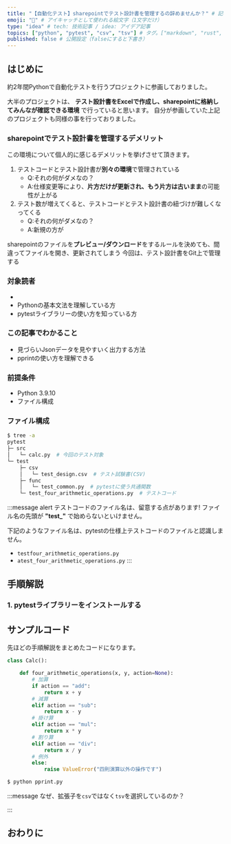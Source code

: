 ```yaml
---
title: "【自動化テスト】sharepointでテスト設計書を管理するの辞めませんか？" # 記事のタイトル
emoji: "🧪" # アイキャッチとして使われる絵文字（1文字だけ）
type: "idea" # tech: 技術記事 / idea: アイデア記事
topics: ["python", "pytest", "csv", "tsv"] # タグ。["markdown", "rust", "aws"]のように指定する
published: false # 公開設定（falseにすると下書き）
---
```

## はじめに
約2年間Pythonで自動化テストを行うプロジェクトに参画しておりました。

大半のプロジェクトは、
**テスト設計書をExcelで作成し、sharepointに格納してみんなが確認できる環境**
で行っていると思います。
自分が参画していた上記のプロジェクトも同様の事を行っておりました。

### sharepointでテスト設計書を管理するデメリット
この環境について個人的に感じるデメリットを挙げさせて頂きます。
1. テストコードとテスト設計書が**別々の環境**で管理されている
    - Q:それの何がダメなの？
    - A:仕様変更等により、**片方だけが更新され、もう片方は古いまま**の可能性が上がる
2. テスト数が増えてくると、テストコードとテスト設計書の紐づけが難しくなってくる
    - Q:それの何がダメなの？
    - A:新規の方が

sharepointのファイルを**プレビュー/ダウンロード**をするルールを決めても、間違ってファイルを開き、更新されてしまう
今回は、テスト設計書をGit上で管理する


### 対象読者
- 
- Pythonの基本文法を理解している方
- pytestライブラリーの使い方を知っている方

### この記事でわかること
- 見づらいJsonデータを見やすいく出力する方法
- pprintの使い方を理解できる

### 前提条件
- Python 3.9.10
- ファイル構成

### ファイル構成
```bash
$ tree -a
pytest
├─ src
│   └─ calc.py  # 今回のテスト対象
└─ test
    ├─ csv
    │   └─ test_design.csv  # テスト試験書(CSV)
    ├─ func
    │   └─ test_common.py  # pytestに使う共通関数
    └─ test_four_arithmetic_operations.py  # テストコード
```

:::message alert
テストコードのファイル名は、留意する点があります!
ファイル名の先頭が **"test_"** で始めらないといけません。

下記のようなファイル名は、pytestの仕様上テストコードのファイルと認識しません。
- `testfour_arithmetic_operations.py`
- `atest_four_arithmetic_operations.py`
:::


## 手順解説
### 1. pytestライブラリーをインストールする

## サンプルコード
先ほどの手順解説をまとめたコードになります。
```python:calc.py
class Calc():

    def four_arithmetic_operations(x, y, action=None):
        # 加算
        if action == "add":
            return x + y
        # 減算
        elif action == "sub":
            return x - y
        # 掛け算
        elif action == "mul":
            return x * y
        # 割り算
        elif action == "div":
            return x / y
        # 例外
        else:
            raise ValueError("四則演算以外の操作です")
```

```bash
$ python pprint.py

```

:::message
なぜ、拡張子を`csv`ではなく`tsv`を選択しているのか？

:::

## おわりに
